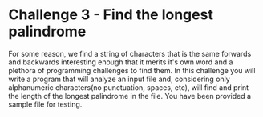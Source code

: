 # Challenge 3 - Find the longest palindrome

For some reason, we find a string of characters that is the same forwards and backwards interesting enough that it merits it's own word and a plethora of programming challenges to find them.  In this challenge you will write a program that will analyze an input file and, considering only alphanumeric characters(no punctuation, spaces, etc), will find and print the length of the longest palindrome in the file.  You have been provided a sample file for testing.  

